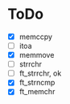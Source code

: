 # ToDo

- [x] memccpy
- [ ] itoa
- [x] memmove
- [ ] strrchr
- [ ] ft_strrchr, ok
- [x] ft_strncmp
- [x] ft_memchr
